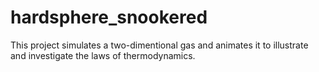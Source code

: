 # hardsphere_snookered
This project simulates a two-dimentional gas and animates it to illustrate and investigate the laws of thermodynamics. 
